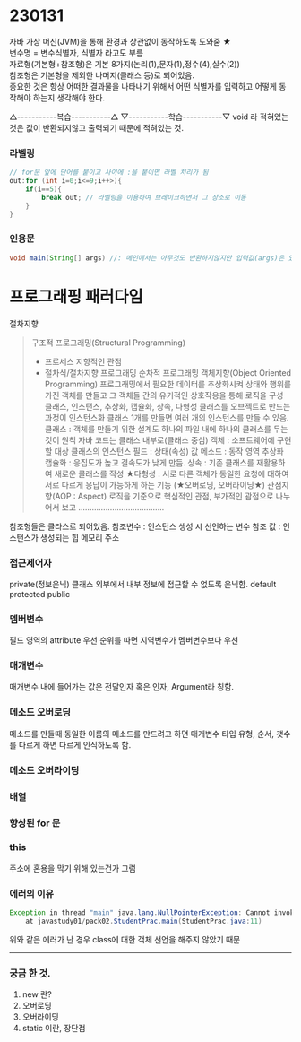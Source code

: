 # 230131
자바 가상 머신(JVM)을 통해 환경과 상관없이 동작하도록 도와줌 ★ <br/>
변수명 = 변수식별자, 식별자 라고도 부름 <br/>
자료형(기본형+참조형)은 기본 8가지(논리(1),문자(1),정수(4),실수(2))<br/>
참조형은 기본형을 제외한 나머지(클래스 등)로 되어있음.<br/>
중요한 것은 항상 어떠한 결과물을 나타내기 위해서 어떤 식별자를 입력하고
어떻게 동작해야 하는지 생각해야 한다.

△-----------복습-----------△
▽-----------학습-----------▽
void 라 적혀있는 것은 값이 반환되지않고 출력되기 때문에 적혀있는 것.

### 라벨링
```java
// for문 앞에 단어를 붙이고 사이에 :을 붙이면 라벨 처리가 됨
out:for (int i=0;i<=9;i++>){
    if(i==5){
        break out; // 라벨링을 이용하여 브레이크하면서 그 장소로 이동
    }
}
```

### 인용문
```java
void main(String[] args) //: 메인에서는 아무것도 반환하지않지만 입력값(args)은 있다.
```

# 프로그래핑 패러다임
절차지향
 > 구조적 프로그래밍(Structural Programming)
 > - 프로세스 지향적인 관점
 > - 절차식/절차지향 프로그래밍
 > 순차적 프로그래밍
객체지향(Object Oriented Programming)
 > 프로그래밍에서 필요한 데이터를 추상화시켜 상태와 행위를 가진 객체를 만들고 그 객체들 간의 유기적인 상호작용을 통해 로직을 구성
 > 클래스, 인스턴스, 추상화, 캡슐화, 상속, 다형성
클래스를 오브젝트로 만드는 과정이 인스턴스화
클래스 1개를 만들면 여러 개의 인스턴스를 만들 수 있음.
클래스 : 객체를 만들기 위한 설계도
        하나의 파일 내에 하나의 클래스를 두는 것이 원칙
        자바 코드는 클래스 내부로(클래스 중심)
객체 : 소프트웨어에 구현할 대상
       클래스의 인스턴스
필드 : 상태(속성) 값
메소드 : 동작 영역
추상화
캡슐화 : 응집도가 높고 결속도가 낮게 만듬.
상속 : 기존 클래스를 재활용하여 새로운 클래스를 작성
★다형성 : 서로 다른 객체가 동일한 요청에 대하여 서로 다르게 응답이 가능하게 하는 기능 (★오버로딩, 오버라이딩★)
관점지향(AOP : Aspect)
 > 로직을 기준으로 핵심적인 관점, 부가적인 괌점으로 나누어서 보고 ......................................

참조형들은 클라스로 되어있음.
참조변수 : 인스턴스 생성 시 선언하는 변수
참조 값 : 인스턴스가 생성되는 힙 메모리 주소

### 접근제어자
private(정보은닉) 클래스 외부에서 내부 정보에 접근할 수 없도록 은닉함.
default
protected
public

### 멤버변수
필드 영역의 attribute
우선 순위를 따면 지역변수가 멤버변수보다 우선

### 매개변수
매개변수 내에 들어가는 값은 전달인자 혹은 인자, Argument라 칭함.

### 메소드 오버로딩
메소드를 만들때 동일한 이름의 메소드를 만드려고 하면 매개변수 타입 유형, 순서, 갯수를 다르게 하면 다르게 인식하도록 함.

### 메소드 오버라이딩

### 배열


### 향상된 for 문


### this
주소에 혼용을 막기 위해 있는건가 그럼

### 에러의 이유
```java
Exception in thread "main" java.lang.NullPointerException: Cannot invoke "pack02.Subject.getSubjectName()" because "std02.english" is null
	at javastudy01/pack02.StudentPrac.main(StudentPrac.java:11)
```
위와 같은 에러가 난 경우 class에 대한 객체 선언을 해주지 않았기 때문

***

### 궁금 한 것.
1. new 란?
2. 오버로딩
3. 오버라이딩
4. static 이란, 장단점